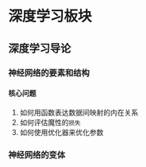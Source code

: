 # 深度学习板块
## 深度学习导论
### 神经网络的要素和结构
#### 核心问题
1. 如何用函数表达数据间映射的内在关系
2. 如何评估魔性的`损失`
3. 如何使用优化器来优化参数
#### 

### 神经网络的变体